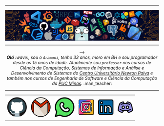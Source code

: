 <!--- Olá, esse é meu leiame, fique à vontade para utilizá-lo como quiser! -->

-----

<div>
<img align="center" alt="Header" src="https://github.com/viniciomorais66/viniciomorais66/blob/main/img/header.png?raw=true"/>
</div>

-----

<div align="center">
<table>
<tr>
 <td align="center" colspan="11"></td>
</tr> 
<tr>
<td><a href="https://github.com/viniciomorais66" target="_blank"><img src="https://github.com/viniciomorais66/viniciomorais66/blob/main/img/code.png?raw=true" largura="50px" altura="50px"/></a>
</td>
<td><a href="mailto:viniciomorais66@gmail.com" target="_blank"><img src="https://github.com/viniciomorais66/viniciomorais66/blob/main/img/gmailvitor.png?raw =true" largura="50px" altura="50px"/></a>
</td>
<td><a href="https://wa.me/5531983933077" target="_blank"><img src="https://github.com/viniciomorais66/viniciomorais66/blob/main/img/whatsapp.png?raw=true" largura="50px" altura="50px"/></a>
</td>
<td><a href="https://www.instagram.com/viniciomorais66/" target="_blank"><img src="https://github.com/viniciomorais66/viniciomorais66/blob/main/img/instagram-vitor.png?raw=true" width="50px" height="50px"/></a>
</td>
<td><a href="https://www.linkedin.com/in/viniciomorais66/" target="_blank"><img src="https://github.com/viniciomorais66/viniciomorais66/blob/main/img/linkedinvitor.png?raw=true" width="50px" height="50px"/></a>
</td>

</td>-->
<td><a href="https://discordapp.com/users/959151773728251914" target="_blank"><img src="https://github.com/viniciomorais66/viniciomorais66/blob/main/img/discord.png?raw=true" width="50px" height="50px"/></a>
</td>
</td>

</td>

</td>
</tr>
<tr>
 <td alinhar="center" colspan="11"></td>
</tr>
</tabela>

</div>
<div alinhar="justificar">
<i><b>Olá</b> :wave:, sou o <code>Aramuni</code>, tenho 33 anos, moro em BH e sou programador desde os 15 anos de idade. Atualmente sou <code>professor</code> nos cursos de Ciência da Computação, Sistemas de Informação e Análise e Desenvolvimento de Sistemas do <a href="https://newtonpaiva.br/" target="_blank">Centro Universitário Newton Paiva</a> e também nos cursos de Engenharia de Software e Ciência da Computação da <a href="https://www.pucminas.br/" target="_blank">PUC Minas</a>.</i > :man_teacher:<br />
</div>

-----
